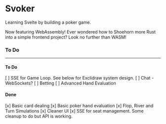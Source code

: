 <h1>Svoker</h1>

Learning Svelte by building a poker game.

Now featuring WebAssembly! Ever wondered how to Shoehorn more Rust into a simple frontend project? Look no further than WASM!

<h3>To Do</h3>

<hr><h4>To Do</h4>
[ ] SSE for Game Loop. See below for Exclidraw system design. 
[ ] Chat - WebSockets? 
[ ] Betting 
[ ] Advanced Hand Evaluation 
<h4>Done</h4>
[x] Basic card dealing
[x] Basic poker hand evaluation
[x] Flop, River and Turn Simulations 
[x] Cleaner UI
[x] SSE for seat management. Some cleanup to do but API is working. 

